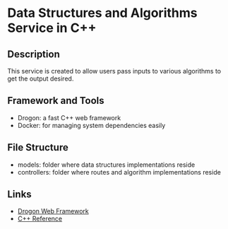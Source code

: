 # Data Structures and Algorithms Service in C++

## Description
This service is created to allow users pass inputs to various algorithms to get the output desired.

## Framework and Tools
- Drogon: a fast C++ web framework
- Docker: for managing system dependencies easily

## File Structure
- models: folder where data structures implementations reside
- controllers: folder where routes and algorithm implementations reside

## Links
- [Drogon Web Framework](https://github.com/drogonframework/drogon)
- [C++ Reference](https://en.cppreference.com/w/)
